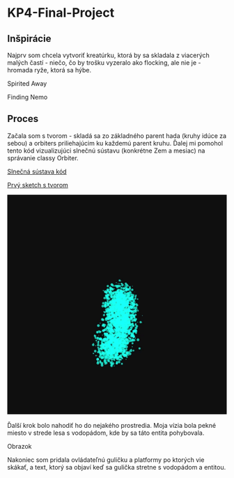# KP4-Final-Project

## Inšpirácie

Najprv som chcela vytvoriť kreatúrku, ktorá by sa skladala z viacerých malých častí - niečo, čo by trošku vyzeralo ako flocking, ale nie je - hromada ryže, ktorá sa hýbe.

Spirited Away

Finding Nemo

## Proces

Začala som s tvorom - skladá sa zo základného parent hada (kruhy idúce za sebou) a orbiters priliehajúcim ku každemú parent kruhu. Ďalej mi pomohol tento kód vizualizujúci slnečnú sústavu (konkrétne Zem a mesiac) na správanie classy Orbiter. 

[Slnečná sústava kód](https://editor.p5js.org/ceaserianshiftisfun/sketches/Kzmw4jvQO)


[Prvý sketch s tvorom](https://editor.p5js.org/oliviaj/sketches/4aS4g8HL2)

![alt text](https://github.com/oliviaj123/KP4-Final-Project/blob/569e53508334fd7acab84b53345a4f3addf7ba0c/Images/Creature01.gif)



Ďalší krok bolo nahodiť ho do nejakého prostredia. Moja vízia bola pekné miesto v strede lesa s vodopádom, kde by sa táto entita pohybovala.

Obrazok

Nakoniec som pridala ovládateľnú guličku a platformy po ktorých vie skákať, a text, ktorý sa objaví keď sa gulička stretne s vodopádom a entitou.
